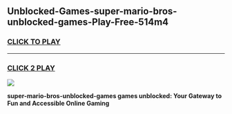 
## Unblocked-Games-super-mario-bros-unblocked-games-Play-Free-514m4
<h3>
<a href="https://premium76.site?title=super-mario-bros-unblocked-games&ref=20M">CLICK TO PLAY</a></h3>
<hr>

<h3>
<a href="https://premium76.site?title=super-mario-bros-unblocked-games&ref=20M">CLICK 2 PLAY</a>
  
</h3>

<a href="https://premium76.site?title=super-mario-bros-unblocked-games&ref=19M"><img src="https://clearcache.store/games.png"></a>


**super-mario-bros-unblocked-games games unblocked: Your Gateway to Fun and Accessible Online Gaming**
